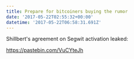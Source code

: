 ```yaml
---
title: Prepare for bitcoiners buying the rumor
date: '2017-05-22T02:55:32+00:00'
datetime: '2017-05-22T06:58:31.691Z'
---
```



Shillbert's agreement on Segwit activation leaked:

https://pastebin.com/VuCYteJh